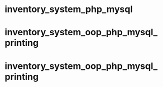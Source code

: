 # inventory_system_php_mysql
# inventory_system_oop_php_mysql_printing
# inventory_system_oop_php_mysql_printing
